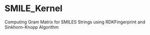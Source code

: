 # SMILE_Kernel
Computing Gram Matrix for SMILES Strings using RDKFingerprint and Sinkhorn-Knopp Algorithm
